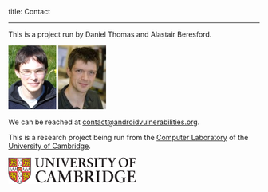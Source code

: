 
title: Contact

---

This is a project run by Daniel Thomas and Alastair Beresford.

<div id="contactpeople">
<img src="images/people/drt24.jpg" alt="Picture of Daniel Thomas"/>
<img src="images/people/arb33.jpg" alt="Picture of Alastair Beresford"/>
</div>

We can be reached at <contact@androidvulnerabilities.org>.

This is a research project being run from the [Computer Laboratory](https://www.cl.cam.ac.uk/) of the [University of Cambridge](http://www.cam.ac.uk).

![University of Cambridge logo](images/uc-cmyk.png)
